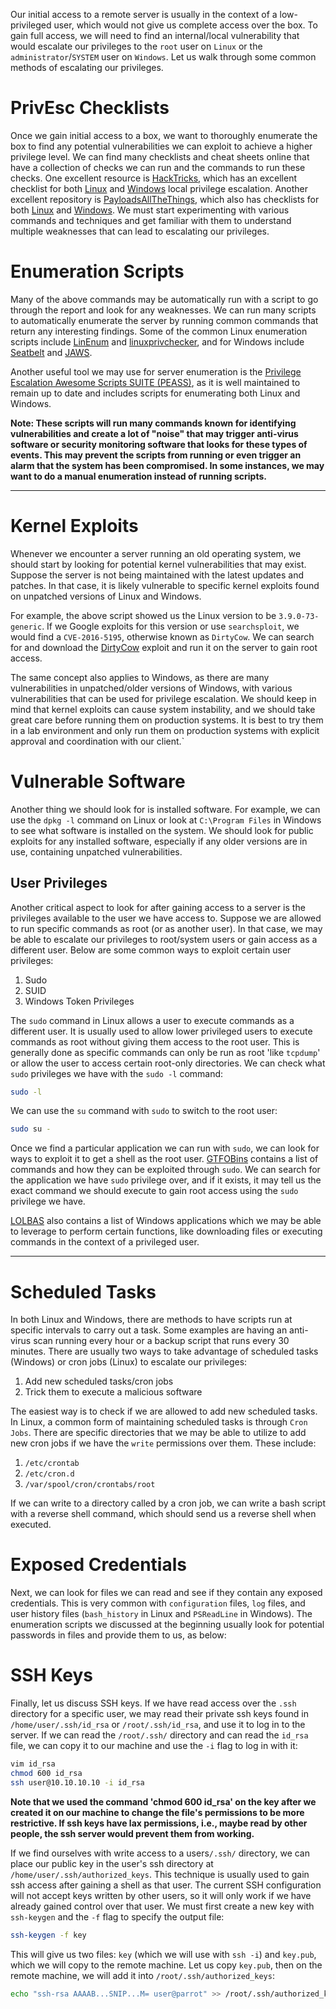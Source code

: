 Our initial access to a remote server is usually in the context of a low-privileged user, which would not give us complete access over the box. To gain full access, we will need to find an internal/local vulnerability that would escalate our privileges to the `root` user on `Linux` or the `administrator`/`SYSTEM` user on `Windows`. Let us walk through some common methods of escalating our privileges.

# PrivEsc Checklists

Once we gain initial access to a box, we want to thoroughly enumerate the box to find any potential vulnerabilities we can exploit to achieve a higher privilege level. We can find many checklists and cheat sheets online that have a collection of checks we can run and the commands to run these checks. One excellent resource is [HackTricks](https://book.hacktricks.xyz), which has an excellent checklist for both [Linux](https://book.hacktricks.xyz/linux-unix/linux-privilege-escalation-checklist) and [Windows](https://book.hacktricks.xyz/windows/checklist-windows-privilege-escalation) local privilege escalation. Another excellent repository is [PayloadsAllTheThings](https://github.com/swisskyrepo/PayloadsAllTheThings), which also has checklists for both [Linux](https://github.com/swisskyrepo/PayloadsAllTheThings/blob/master/Methodology%20and%20Resources/Linux%20-%20Privilege%20Escalation.md) and [Windows](https://github.com/swisskyrepo/PayloadsAllTheThings/blob/master/Methodology%20and%20Resources/Windows%20-%20Privilege%20Escalation.md). We must start experimenting with various commands and techniques and get familiar with them to understand multiple weaknesses that can lead to escalating our privileges.

# Enumeration Scripts

Many of the above commands may be automatically run with a script to go through the report and look for any weaknesses. We can run many scripts to automatically enumerate the server by running common commands that return any interesting findings. Some of the common Linux enumeration scripts include [LinEnum](https://github.com/rebootuser/LinEnum.git) and [linuxprivchecker](https://github.com/sleventyeleven/linuxprivchecker), and for Windows include [Seatbelt](https://github.com/GhostPack/Seatbelt) and [JAWS](https://github.com/411Hall/JAWS).

Another useful tool we may use for server enumeration is the [Privilege Escalation Awesome Scripts SUITE (PEASS)](https://github.com/carlospolop/privilege-escalation-awesome-scripts-suite), as it is well maintained to remain up to date and includes scripts for enumerating both Linux and Windows.

__Note: These scripts will run many commands known for identifying vulnerabilities and create a lot of "noise" that may trigger anti-virus software or security monitoring software that looks for these types of events. This may prevent the scripts from running or even trigger an alarm that the system has been compromised. In some instances, we may want to do a manual enumeration instead of running scripts.__

---

# Kernel Exploits

Whenever we encounter a server running an old operating system, we should start by looking for potential kernel vulnerabilities that may exist. Suppose the server is not being maintained with the latest updates and patches. In that case, it is likely vulnerable to specific kernel exploits found on unpatched versions of Linux and Windows.

For example, the above script showed us the Linux version to be `3.9.0-73-generic`. If we Google exploits for this version or use `searchsploit`, we would find a `CVE-2016-5195`, otherwise known as `DirtyCow`. We can search for and download the [DirtyCow](https://github.com/dirtycow/dirtycow.github.io/wiki/PoCs) exploit and run it on the server to gain root access.

The same concept also applies to Windows, as there are many vulnerabilities in unpatched/older versions of Windows, with various vulnerabilities that can be used for privilege escalation. We should keep in mind that kernel exploits can cause system instability, and we should take great care before running them on production systems. It is best to try them in a lab environment and only run them on production systems with explicit approval and coordination with our client.`

# Vulnerable Software

Another thing we should look for is installed software. For example, we can use the `dpkg -l` command on Linux or look at `C:\Program Files` in Windows to see what software is installed on the system. We should look for public exploits for any installed software, especially if any older versions are in use, containing unpatched vulnerabilities.

## User Privileges

Another critical aspect to look for after gaining access to a server is the privileges available to the user we have access to. Suppose we are allowed to run specific commands as root (or as another user). In that case, we may be able to escalate our privileges to root/system users or gain access as a different user. Below are some common ways to exploit certain user privileges:

1.  Sudo
2.  SUID
3.  Windows Token Privileges

The `sudo` command in Linux allows a user to execute commands as a different user. It is usually used to allow lower privileged users to execute commands as root without giving them access to the root user. This is generally done as specific commands can only be run as root 'like `tcpdump`' or allow the user to access certain root-only directories. We can check what `sudo` privileges we have with the `sudo -l` command:

```bash
sudo -l
```

We can use the `su` command with `sudo` to switch to the root user:

```bash
sudo su -
```

Once we find a particular application we can run with `sudo`, we can look for ways to exploit it to get a shell as the root user. [GTFOBins](https://gtfobins.github.io) contains a list of commands and how they can be exploited through `sudo`. We can search for the application we have `sudo` privilege over, and if it exists, it may tell us the exact command we should execute to gain root access using the `sudo` privilege we have.

[LOLBAS](https://lolbas-project.github.io/#) also contains a list of Windows applications which we may be able to leverage to perform certain functions, like downloading files or executing commands in the context of a privileged user.

---

# Scheduled Tasks

In both Linux and Windows, there are methods to have scripts run at specific intervals to carry out a task. Some examples are having an anti-virus scan running every hour or a backup script that runs every 30 minutes. There are usually two ways to take advantage of scheduled tasks (Windows) or cron jobs (Linux) to escalate our privileges:

1.  Add new scheduled tasks/cron jobs
2.  Trick them to execute a malicious software

The easiest way is to check if we are allowed to add new scheduled tasks. In Linux, a common form of maintaining scheduled tasks is through `Cron Jobs`. There are specific directories that we may be able to utilize to add new cron jobs if we have the `write` permissions over them. These include:

1.  `/etc/crontab`
2.  `/etc/cron.d`
3.  `/var/spool/cron/crontabs/root`

If we can write to a directory called by a cron job, we can write a bash script with a reverse shell command, which should send us a reverse shell when executed.

# Exposed Credentials

Next, we can look for files we can read and see if they contain any exposed credentials. This is very common with `configuration` files, `log` files, and user history files (`bash_history` in Linux and `PSReadLine` in Windows). The enumeration scripts we discussed at the beginning usually look for potential passwords in files and provide them to us, as below:

# SSH Keys

Finally, let us discuss SSH keys. If we have read access over the `.ssh` directory for a specific user, we may read their private ssh keys found in `/home/user/.ssh/id_rsa` or `/root/.ssh/id_rsa`, and use it to log in to the server. If we can read the `/root/.ssh/` directory and can read the `id_rsa` file, we can copy it to our machine and use the `-i` flag to log in with it:

```bash
vim id_rsa
chmod 600 id_rsa
ssh user@10.10.10.10 -i id_rsa
```

__Note that we used the command 'chmod 600 id_rsa' on the key after we created it on our machine to change the file's permissions to be more restrictive. If ssh keys have lax permissions, i.e., maybe read by other people, the ssh server would prevent them from working.__

If we find ourselves with write access to a users`/.ssh/` directory, we can place our public key in the user's ssh directory at `/home/user/.ssh/authorized_keys`. This technique is usually used to gain ssh access after gaining a shell as that user. The current SSH configuration will not accept keys written by other users, so it will only work if we have already gained control over that user. We must first create a new key with `ssh-keygen` and the `-f` flag to specify the output file:

```bash
ssh-keygen -f key
```

This will give us two files: `key` (which we will use with `ssh -i`) and `key.pub`, which we will copy to the remote machine. Let us copy `key.pub`, then on the remote machine, we will add it into `/root/.ssh/authorized_keys`:

```bash
echo "ssh-rsa AAAAB...SNIP...M= user@parrot" >> /root/.ssh/authorized_keys
```